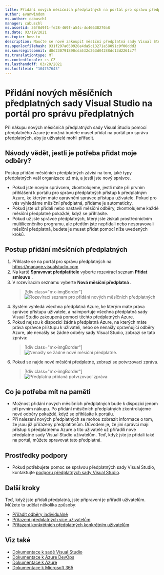 ```yaml
---
title: Přidání nových měsíčních předplatných na portál pro správu předplatných | Microsoft Docs
author: evanwindom
ms.author: cabuschl
manager: cabuschl
ms.assetid: 36f0d9f1-fe28-469f-a54c-dc46638270a8
ms.date: 03/19/2021
ms.topic: how-to
description: Naučte se nově zakoupit měsíční předplatná sady Visual Studio na portálu pro správu předplatných.
ms.openlocfilehash: 931f297a650926e4da5c13271a58091c9f00ddd3
ms.sourcegitcommit: d8d230791890cda532c263d04288dc13d2261c7f
ms.translationtype: MT
ms.contentlocale: cs-CZ
ms.lasthandoff: 03/20/2021
ms.locfileid: "104757643"
---
```

# <a name="add-new-monthly-visual-studio-subscriptions-to-the-subscriptions-administration-portal"></a>Přidání nových měsíčních předplatných sady Visual Studio na portál pro správu předplatných
Při nákupu nových měsíčních předplatných sady Visual Studio pomocí předplatného Azure je možná budete muset přidat na portál pro správu předplatných, aby je uživatelé mohli přiřadit.  

## <a name="how-do-i-know-if-i-need-to-add-my-subscriptions"></a>Návody vědět, jestli je potřeba přidat moje odběry?
Postup přidání měsíčních předplatných závisí na tom, jaké typy předplatných vaší organizace už má, a jestli jste nový správce.
- Pokud jste novým správcem, zkontrolujeme, jestli máte při prvním přihlášení k portálu pro správu předplatných přístup k předplatným Azure, ke kterým máte oprávnění správce přístupu uživatele.  Pokud pro vás vyhledáme měsíční předplatná, přidáme je automaticky. 
- Pokud jste už přidali nebo nastavili měsíční odběry, zkontrolujeme každé měsíční předplatné pokaždé, když se přihlásíte. 
- Pokud už jste správce předplatných, který jste získali prostřednictvím multilicenčního programu, ale předtím jste nepřidali nebo nespravovali měsíční předplatná, budete je muset přidat pomocí níže uvedených kroků.

## <a name="how-to-add-monthly-subscriptions"></a>Postup přidání měsíčních předplatných
1. Přihlaste se na portál pro správu předplatných na <https://manage.visualstudio.com>
1. Na kartě **Spravovat předplatitele** vyberte rozevírací seznam **Přidat smlouvu** . 
1. V rozevíracím seznamu vyberte **Nová měsíční předplatná** .
   > [!div class="mx-imgBorder"]
   > ![Rozevírací seznam pro přidání nových měsíčních předplatných](_img/add-monthly-subs/add-subs-drop-down.png "Zvolte Přidat smlouvu a pak na nová měsíční předplatná.")
1. Systém vyhledá všechna předplatná Azure, ke kterým máte práva správce přístupu uživatele, a naimportuje všechna předplatná sady Visual Studio zakoupená pomocí těchto předplatných Azure.
1. Pokud nejsou k dispozici žádná předplatná Azure, na kterých máte práva správce přístupu k uživateli, nebo se nenašly opravňující odběry Azure, ale nenašly se žádné odběry sady Visual Studio, zobrazí se tato zpráva:
   > [!div class="mx-imgBorder"]
   > ![Nenašly se žádné nové měsíční předplatné.](_img/add-monthly-subs/no-subs-found.png "Chybová zpráva oznamující, že pro vás nejsou k dispozici žádná předplatná Azure nebo předplatné sady Visual Studio.")
1. Pokud se najde nové měsíční předplatné, zobrazí se potvrzovací zpráva.
   > [!div class="mx-imgBorder"]
   > ![Předplatná přidaná potvrzovací zpráva](_img/add-monthly-subs/subs-added-confirmation.png "V potvrzovací zprávě se zobrazí předplatná, která jste přidali.")

## <a name="things-to-keep-in-mind"></a>Co je potřeba mít na paměti
- Možnost přidání nových měsíčních předplatných bude k dispozici jenom při prvním nákupu.  Po přidání měsíčních předplatných zkontrolujeme nové odběry pokaždé, když se přihlásíte k portálu. 
- Při nalezení nových předplatných se mohou zobrazit informace o tom, že jsou již přiřazeny předplatitelům.  Důvodem je, že jiní správci mají přístup k předplatnému Azure a tito uživatelé už přiřadili nové předplatné sady Visual Studio uživatelům.  Teď, když jste je přidali také na portál, můžete spravovat tato předplatná. 

## <a name="support-resources"></a>Prostředky podpory
- Pokud potřebujete pomoc se správou předplatných sady Visual Studio, kontaktujte [podporu předplatných sady Visual Studio](https://aka.ms/vsadminhelp).

## <a name="next-steps"></a>Další kroky
Teď, když jste přidali předplatná, jste připraveni je přiřadit uživatelům.  Můžete to udělat několika způsoby:
- [Přiřadit odběry individuálně](assign-license.md)
- [Přiřazení předplatných více uživatelům](assign-license-bulk.md)
- [Přiřazení konkrétních předplatných konkrétním uživatelům](assign-guid.md)

## <a name="see-also"></a>Viz také
- [Dokumentace k sadě Visual Studio](/visualstudio/)
- [Dokumentace k Azure DevOps](/azure/devops/)
- [Dokumentace k Azure](/azure/)
- [Dokumentace k Microsoft 365](/microsoft-365/)